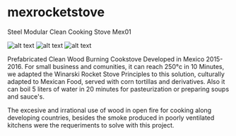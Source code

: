 # mexrocketstove
Steel Modular Clean Cooking Stove Mex01

![alt text](https://github.com/leolira0568/mexrocketstove/blob/master/g15754.png)
![alt text](https://github.com/leolira0568/mexrocketstove/blob/master/Render%20Stove.png)
![alt text](https://github.com/leolira0568/mexrocketstove/blob/master/616cca59605735.5a2aebfef001e.jpg)

Prefabricated Clean Wood Burning Cookstove Developed in Mexico 2015-2016.
For small business and comunities, it can reach 250°c in 10 Minutes, we adapted the Winarski Rocket Stove Principles
to this solution, culturally adapted to Mexican Food, served with corn tortillas and derivatives.
Also it can boil 5 liters of water in 20 minutes for pasteurization or preparing soups and sauce's.

The excesive and irrational use of wood in open fire for cooking along developing countries, besides the smoke produced in poorly ventilated kitchens were the requeriments to solve with this project.
